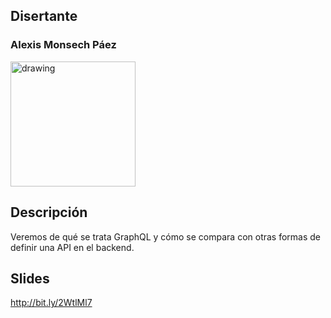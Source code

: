 ## Disertante

### Alexis Monsech Páez

<img src="https://raw.githubusercontent.com/WebConfTech/website-2019/master/src/assets/images/speakers/alexis-monsech-paez.jpg" alt="drawing" width="200"/>

## Descripción

Veremos de qué se trata GraphQL y cómo se compara con otras formas de definir una API en el backend.

## Slides

http://bit.ly/2WtlMl7
